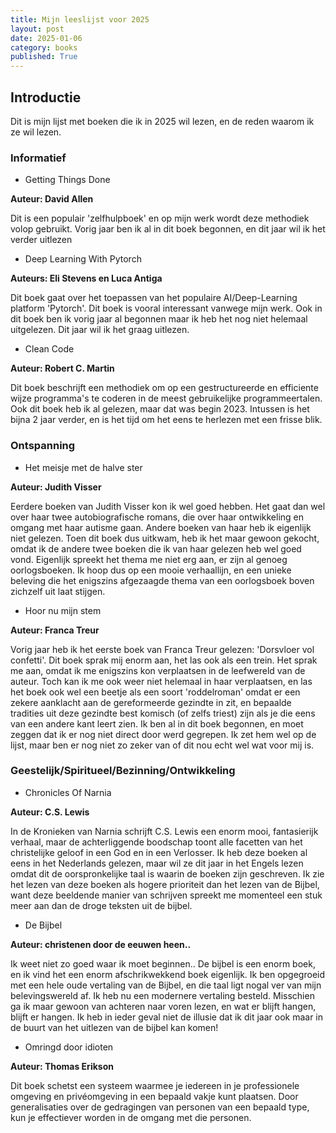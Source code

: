 ```yaml
---
title: Mijn leeslijst voor 2025
layout: post
date: 2025-01-06
category: books
published: True
---
```


## Introductie

Dit is mijn lijst met boeken die ik in 2025 wil lezen, en de reden waarom ik ze wil lezen.

### Informatief

- Getting Things Done

**Auteur: David Allen**

Dit is een populair 'zelfhulpboek' en op mijn werk wordt deze methodiek volop gebruikt. Vorig jaar ben ik al in dit boek begonnen, en dit jaar wil ik het verder uitlezen


- Deep Learning With Pytorch

**Auteurs: Eli Stevens en Luca Antiga**

Dit boek gaat over het toepassen van het populaire AI/Deep-Learning platform 'Pytorch'. Dit boek is vooral interessant vanwege mijn werk. Ook in dit boek ben ik vorig jaar al begonnen maar ik heb het nog niet helemaal uitgelezen. Dit jaar wil ik het graag uitlezen.


- Clean Code

**Auteur: Robert C. Martin**

Dit boek beschrijft een methodiek om op een gestructureerde en efficiente wijze programma's te coderen in de meest gebruikelijke programmeertalen. Ook dit boek heb ik al gelezen, maar dat was begin 2023. Intussen is het bijna 2 jaar verder, en is het tijd om het eens te herlezen met een frisse blik.

### Ontspanning

- Het meisje met de halve ster

**Auteur: Judith Visser**


Eerdere boeken van Judith Visser kon ik wel goed hebben. Het gaat dan wel over haar twee autobiografische romans, die over haar ontwikkeling en omgang met haar autisme gaan. Andere boeken van haar heb ik eigenlijk niet gelezen. Toen dit boek dus uitkwam, heb ik het maar gewoon gekocht, omdat ik de andere twee boeken die ik van haar gelezen heb wel goed vond. Eigenlijk spreekt het thema me niet erg aan, er zijn al genoeg oorlogsboeken. Ik hoop dus op een mooie verhaallijn, en een unieke beleving die het enigszins afgezaagde thema van een oorlogsboek boven zichzelf uit laat stijgen.

- Hoor nu mijn stem

**Auteur: Franca Treur**

Vorig jaar heb ik het eerste boek van Franca Treur gelezen: 'Dorsvloer vol confetti'. Dit boek sprak mij enorm aan, het las ook als een trein. Het sprak me aan, omdat ik me enigszins kon verplaatsen in de leefwereld van de auteur. Toch kan ik me ook weer niet helemaal in haar verplaatsen, en las het boek ook wel een beetje als een soort 'roddelroman' omdat er een zekere aanklacht aan de gereformeerde gezindte in zit, en bepaalde tradities uit deze gezindte best komisch (of zelfs triest) zijn als je die eens van een andere kant leert zien. Ik ben al in dit boek begonnen, en moet zeggen dat ik er nog niet direct door werd gegrepen. Ik zet hem wel op de lijst, maar ben er nog niet zo zeker van of dit nou echt wel wat voor mij is.



### Geestelijk/Spiritueel/Bezinning/Ontwikkeling

- Chronicles Of Narnia

**Auteur: C.S. Lewis**

In de Kronieken van Narnia schrijft C.S. Lewis een enorm mooi, fantasierijk verhaal, maar de achterliggende boodschap toont alle facetten van het christelijke geloof in een God en in een Verlosser. Ik heb deze boeken al eens in het Nederlands gelezen, maar wil ze dit jaar in het Engels lezen omdat dit de oorspronkelijke taal is waarin de boeken zijn geschreven. Ik zie het lezen van deze boeken als hogere prioriteit dan het lezen van de Bijbel, want deze beeldende manier van schrijven spreekt me momenteel een stuk meer aan dan de droge teksten uit de bijbel.



- De Bijbel

**Auteur: christenen door de eeuwen heen..**

Ik weet niet zo goed waar ik moet beginnen.. De bijbel is een enorm boek, en ik vind het een enorm afschrikwekkend boek eigenlijk. Ik ben opgegroeid met een hele oude vertaling van de Bijbel, en die taal ligt nogal ver van mijn belevingswereld af. Ik heb nu een modernere vertaling besteld. Misschien ga ik maar gewoon van achteren naar voren lezen, en wat er blijft hangen, blijft er hangen. Ik heb in ieder geval niet de illusie dat ik dit jaar ook maar in de buurt van het uitlezen van de bijbel kan komen!



-  Omringd door idioten

**Auteur: Thomas Erikson**

Dit boek schetst een systeem waarmee je iedereen in je professionele omgeving en privéomgeving in een bepaald vakje kunt plaatsen. Door generalisaties over de gedragingen van personen van een bepaald type, kun je effectiever worden in de omgang met die personen.
